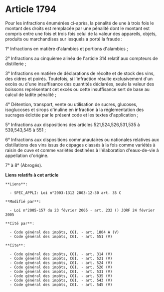 # Article 1794

Pour les infractions énumérées ci-après, la pénalité de une à trois fois le montant des droits est remplacée par une pénalité
dont le montant est compris entre une fois et trois fois celui de la valeur des appareils, objets, produits ou marchandises
sur lesquels a porté la fraude : 

1° Infractions en matière d'alambics et portions d'alambics ; 

2° Infractions au cinquième alinéa de l'article 314 relatif aux compteurs de distillerie ; 

3° Infractions en matière de déclarations de récolte et de stock des vins, des cidres et poirés. Toutefois, si l'infraction
résulte exclusivement d'un excès ou d'une insuffisance des quantités déclarées, seule la valeur des boissons représentant cet
excès ou cette insuffisance sert de base au calcul de ladite pénalité ; 

4° Détention, transport, vente ou utilisation de sucres, glucoses, isoglucoses et sirops d'inuline en infraction à la
réglementation des sucrages édictée par le présent code et les textes d'application ; 

5° Infractions aux dispositions des articles 521,524,526,531,535 à 539,543,545 à 551 ; 

6° Infractions aux dispositions communautaires ou nationales relatives aux distillations des vins issus de cépages classés à
la fois comme variétés à raisin de cuve et comme variétés destinées à l'élaboration d'eaux-de-vie à appellation d'origine. 

7° à 8° (Abrogés).

**Liens relatifs à cet article**

	**Liens**:

	  - SPEC_APPLI: Loi n°2003-1312 2003-12-30 art. 35 C

	**Modifié par**:

	  - Loi n°2005-157 du 23 février 2005 - art. 232 () JORF 24 février 2005

	**Cité par**:

	  - Code général des impôts, CGI. - art. 1804 A (V)
	  - Code général des impôts, CGI. - art. 551 (V)

	**Cite**:

	  - Code général des impôts, CGI. - art. 314 (V)
	  - Code général des impôts, CGI. - art. 521 (V)
	  - Code général des impôts, CGI. - art. 524 (V)
	  - Code général des impôts, CGI. - art. 526 (V)
	  - Code général des impôts, CGI. - art. 531 (V)
	  - Code général des impôts, CGI. - art. 535 (V)
	  - Code général des impôts, CGI. - art. 543 (V)
	  - Code général des impôts, CGI. - art. 545 (V)
